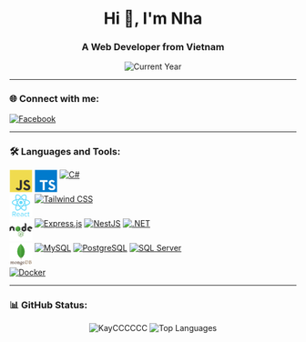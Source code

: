 <h1 align="center">Hi 👋, I'm Nha</h1>
<h3 align="center">A Web Developer from Vietnam</h3>

<p align="center">
  <img src="https://img.shields.io/badge/Current%20Year-Final%20Year%20at%20FPT%20HCMC-brightgreen" alt="Current Year" />
</p>

---

<h3 align="left">🌐 Connect with me:</h3>
<p align="left">
  <a href="https://www.facebook.com/nguyenngothanhnha?locale=vi_VN" target="_blank">
    <img src="https://raw.githubusercontent.com/rahuldkjain/github-profile-readme-generator/master/src/images/icons/Social/facebook.svg" alt="Facebook" height="30" width="40" />
  </a>
</p>

---

<h3 align="left">🛠 Languages and Tools:</h3>
<p align="left">
  <div style="display: flex; gap:4px; flex-wrap: wrap;">
    <a href="https://developer.mozilla.org/en-US/docs/Web/JavaScript" target="_blank" rel="noreferrer" title="JavaScript: A versatile programming language for web development">
      <img src="https://raw.githubusercontent.com/devicons/devicon/master/icons/javascript/javascript-original.svg" alt="JavaScript" width="40" height="40"/>
    </a>
    <a href="https://www.typescriptlang.org/" target="_blank" rel="noreferrer" title="TypeScript: A superset of JavaScript that adds static types">
      <img src="https://raw.githubusercontent.com/devicons/devicon/master/icons/typescript/typescript-original.svg" alt="TypeScript" width="40" height="40"/>
    </a>
    <a href="https://docs.microsoft.com/en-us/dotnet/csharp/" target="_blank" rel="noreferrer" title="C#: A modern object-oriented programming language developed by Microsoft">
      <img src="https://upload.wikimedia.org/wikipedia/commons/thumb/d/d2/C_Sharp_Logo_2023.svg/640px-C_Sharp_Logo_2023.svg.png" alt="C#" width="40" height="40"/>
    </a>
  </div>
  
  <div style="display: flex; gap:4px; flex-wrap: wrap;">
    <a href="https://reactjs.org/" target="_blank" rel="noreferrer" title="React: A JavaScript library for building user interfaces">
      <img src="https://raw.githubusercontent.com/devicons/devicon/master/icons/react/react-original-wordmark.svg" alt="React" width="40" height="40"/>
    </a>
    <a href="https://tailwindcss.com/" target="_blank" rel="noreferrer" title="Tailwind CSS: A utility-first CSS framework for rapid UI development">
      <img src="https://www.vectorlogo.zone/logos/tailwindcss/tailwindcss-icon.svg" alt="Tailwind CSS" width="40" height="40"/>
    </a>
  </div>

  <div style="display: flex; gap:4px; flex-wrap: wrap;">
    <a href="https://nodejs.org" target="_blank" rel="noreferrer" title="Node.js: JavaScript runtime built on Chrome's V8 engine for building server-side applications">
      <img src="https://raw.githubusercontent.com/devicons/devicon/master/icons/nodejs/nodejs-original-wordmark.svg" alt="Node.js" width="40" height="40"/>
    </a>
    <a href="https://expressjs.com/" target="_blank" rel="noreferrer" title="Express.js: A minimal and flexible Node.js web application framework">
      <img src="https://adware-technologies.s3.amazonaws.com/uploads/technology/thumbnail/20/express-js.png" alt="Express.js" width="40" height="40"/>
    </a>
    <a href="https://nestjs.com/" target="_blank" rel="noreferrer" title="NestJS: A progressive Node.js framework for building efficient and scalable server-side applications">
      <img src="https://nestjs.com/logo-small-gradient.76616405.svg" alt="NestJS" width="40" height="40"/>
    </a>
    <a href="https://dotnet.microsoft.com/" target="_blank" rel="noreferrer" title=".NET: A free, cross-platform, open-source developer platform for building various applications">
      <img src="https://upload.wikimedia.org/wikipedia/commons/thumb/e/ee/.NET_Core_Logo.svg/2048px-.NET_Core_Logo.svg.png" alt=".NET" width="40" height="40"/>
    </a>
  </div>

  <div style="display: flex; gap:4px; flex-wrap: wrap;">
    <a href="https://www.mongodb.com/" target="_blank" rel="noreferrer" title="MongoDB: A NoSQL database for modern applications">
      <img src="https://raw.githubusercontent.com/devicons/devicon/master/icons/mongodb/mongodb-original-wordmark.svg" alt="MongoDB" width="40" height="40"/>
    </a>
    <a href="https://www.mysql.com/" target="_blank" rel="noreferrer" title="MySQL: An open-source relational database management system">
      <img src="https://labs.mysql.com/common/logos/mysql-logo.svg?v2" alt="MySQL" width="40" height="40"/>
    </a>
    <a href="https://www.postgresql.org/" target="_blank" rel="noreferrer" title="PostgreSQL: An advanced, open-source relational database">
      <img src="https://www.postgresql.org/media/img/about/press/elephant.png" alt="PostgreSQL" width="40" height="40"/>
    </a>
    <a href="https://www.microsoft.com/en-us/sql-server" target="_blank" rel="noreferrer" title="SQL Server: A relational database management system developed by Microsoft">
      <img src="https://lennox-it.uk/wp-content/uploads/2015/12/SQL-Server-20121.png" alt="SQL Server" width="40" height="40"/>
    </a>
  </div>

  <div style="display: flex; gap:4px; flex-wrap: wrap;">
    <a href="https://www.docker.com/" target="_blank" rel="noreferrer" title="Docker: A platform for developing, shipping, and running applications in containers">
      <img src="https://static-00.iconduck.com/assets.00/docker-icon-2048x2048-5mc7mvtn.png" alt="Docker" width="40" height="40"/>
    </a>
  </div>
</p>

---

<h3 align="left">📊 GitHub Status:</h3>
<p align="center">
<!-- <img src="https://github-readme-stats.vercel.app/api?username=KayCCCCCC&show_icons=true&hide_title=true&count_private=true&include_all_commits=true&theme=radical&token=${{ secrets.PAT_TOKEN }}" alt="KayCCCCCC" /> -->
<img src="https://github-readme-stats.vercel.app/api?username=KayCCCCCC&show_icons=true&hide_title=true&count_private=true&include_all_commits=true&theme=radical&token=${{ secrets.PAT_TOKEN }}" alt="KayCCCCCC" />


  <img src="https://github-readme-stats.vercel.app/api/top-langs?username=KayCCCCCC&show_icons=true&locale=en&layout=compact&hide=css,ejs,scss&langs_count=10&theme=radical" alt="Top Languages" />
</p>
